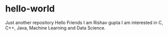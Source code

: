 # hello-world
Just another repository
Hello Friends
I am Rishav gupta
I am interested in C, C++, Java, Machine Learning and Data Science.
